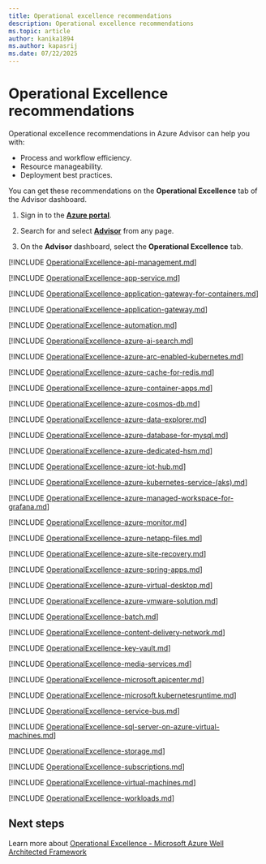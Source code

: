 ```yaml
---
title: Operational excellence recommendations
description: Operational excellence recommendations
ms.topic: article
author: kanika1894
ms.author: kapasrij
ms.date: 07/22/2025
---
```


# Operational Excellence recommendations

Operational excellence recommendations in Azure Advisor can help you with: 

- Process and workflow efficiency.
- Resource manageability.
- Deployment best practices.  

You can get these recommendations on the **Operational Excellence** tab of the Advisor dashboard.

1. Sign in to the [**Azure portal**](https://portal.azure.com).

1. Search for and select [**Advisor**](https://aka.ms/azureadvisordashboard) from any page.

1. On the **Advisor** dashboard, select the **Operational Excellence** tab.

[!INCLUDE [OperationalExcellence-api-management.md](./includes/OperationalExcellence-api-management.md)]

[!INCLUDE [OperationalExcellence-app-service.md](./includes/OperationalExcellence-app-service.md)]

[!INCLUDE [OperationalExcellence-application-gateway-for-containers.md](./includes/OperationalExcellence-application-gateway-for-containers.md)]

[!INCLUDE [OperationalExcellence-application-gateway.md](./includes/OperationalExcellence-application-gateway.md)]

[!INCLUDE [OperationalExcellence-automation.md](./includes/OperationalExcellence-automation.md)]

[!INCLUDE [OperationalExcellence-azure-ai-search.md](./includes/OperationalExcellence-azure-ai-search.md)]

[!INCLUDE [OperationalExcellence-azure-arc-enabled-kubernetes.md](./includes/OperationalExcellence-azure-arc-enabled-kubernetes.md)]

[!INCLUDE [OperationalExcellence-azure-cache-for-redis.md](./includes/OperationalExcellence-azure-cache-for-redis.md)]

[!INCLUDE [OperationalExcellence-azure-container-apps.md](./includes/OperationalExcellence-azure-container-apps.md)]

[!INCLUDE [OperationalExcellence-azure-cosmos-db.md](./includes/OperationalExcellence-azure-cosmos-db.md)]

[!INCLUDE [OperationalExcellence-azure-data-explorer.md](./includes/OperationalExcellence-azure-data-explorer.md)]

[!INCLUDE [OperationalExcellence-azure-database-for-mysql.md](./includes/OperationalExcellence-azure-database-for-mysql.md)]

[!INCLUDE [OperationalExcellence-azure-dedicated-hsm.md](./includes/OperationalExcellence-azure-dedicated-hsm.md)]

[!INCLUDE [OperationalExcellence-azure-iot-hub.md](./includes/OperationalExcellence-azure-iot-hub.md)]

[!INCLUDE [OperationalExcellence-azure-kubernetes-service-(aks).md](./includes/OperationalExcellence-azure-kubernetes-service-(aks).md)]

[!INCLUDE [OperationalExcellence-azure-managed-workspace-for-grafana.md](./includes/OperationalExcellence-azure-managed-workspace-for-grafana.md)]

[!INCLUDE [OperationalExcellence-azure-monitor.md](./includes/OperationalExcellence-azure-monitor.md)]

[!INCLUDE [OperationalExcellence-azure-netapp-files.md](./includes/OperationalExcellence-azure-netapp-files.md)]

[!INCLUDE [OperationalExcellence-azure-site-recovery.md](./includes/OperationalExcellence-azure-site-recovery.md)]

[!INCLUDE [OperationalExcellence-azure-spring-apps.md](./includes/OperationalExcellence-azure-spring-apps.md)]

[!INCLUDE [OperationalExcellence-azure-virtual-desktop.md](./includes/OperationalExcellence-azure-virtual-desktop.md)]

[!INCLUDE [OperationalExcellence-azure-vmware-solution.md](./includes/OperationalExcellence-azure-vmware-solution.md)]

[!INCLUDE [OperationalExcellence-batch.md](./includes/OperationalExcellence-batch.md)]

[!INCLUDE [OperationalExcellence-content-delivery-network.md](./includes/OperationalExcellence-content-delivery-network.md)]

[!INCLUDE [OperationalExcellence-key-vault.md](./includes/OperationalExcellence-key-vault.md)]

[!INCLUDE [OperationalExcellence-media-services.md](./includes/OperationalExcellence-media-services.md)]

[!INCLUDE [OperationalExcellence-microsoft.apicenter.md](./includes/OperationalExcellence-microsoft.apicenter.md)]

[!INCLUDE [OperationalExcellence-microsoft.kubernetesruntime.md](./includes/OperationalExcellence-microsoft.kubernetesruntime.md)]

[!INCLUDE [OperationalExcellence-service-bus.md](./includes/OperationalExcellence-service-bus.md)]

[!INCLUDE [OperationalExcellence-sql-server-on-azure-virtual-machines.md](./includes/OperationalExcellence-sql-server-on-azure-virtual-machines.md)]

[!INCLUDE [OperationalExcellence-storage.md](./includes/OperationalExcellence-storage.md)]

[!INCLUDE [OperationalExcellence-subscriptions.md](./includes/OperationalExcellence-subscriptions.md)]

[!INCLUDE [OperationalExcellence-virtual-machines.md](./includes/OperationalExcellence-virtual-machines.md)]

[!INCLUDE [OperationalExcellence-workloads.md](./includes/OperationalExcellence-workloads.md)]





## Next steps

Learn more about [Operational Excellence - Microsoft Azure Well Architected Framework](/azure/architecture/framework/devops/overview)
